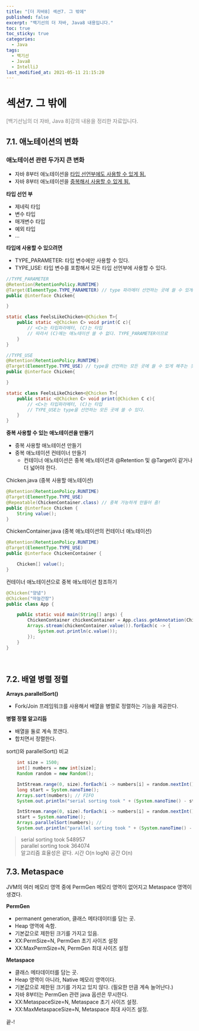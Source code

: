 ```yaml
---
title: "[더 자바8] 섹션7. 그 밖에"
published: false
excerpt: "백기선의 더 자바, Java8 내용입니다."
toc: true
toc_sticky: true
categories:
  - Java
tags:
  - 백기선
  - Java8
  - IntelliJ
last_modified_at: 2021-05-11 21:15:20
---
```


# 섹션7. 그 밖에
<span style="color:grey">[백기선님의 더 자바, Java 8]강의 내용을 정리한 자료입니다.</span>
  
## 7.1. 애노테이션의 변화

### 애노테이션 관련 두가지 큰 변화
- 자바 8부터 애노테이션을 <u>타입 선언부에도 사용할 수 있게 됨.</u>
- 자바 8부터 애노테이션을 <u>중복해서 사용할 수 있게 됨.</u>

**타입 선언 부**
- 제네릭 타입
- 변수 타입
- 매개변수 타입
- 예외 타입
- ...

**타입에 사용할 수 있으려면**
- TYPE_PARAMETER: 타입 변수에만 사용할 수 있다.
- TYPE_USE: 타입 변수를 포함해서 모든 타입 선언부에 사용할 수 있다.

```java
//TYPE_PARAMETER
@Retention(RetentionPolicy.RUNTIME)
@Target(ElementType.TYPE_PARAMETER) // type 파라메터 선언하는 곳에 쓸 수 있게 해주는 것
public @interface Chicken{

}

static class FeelsLikeChicken<@Chicken T>{
    public static <@Chicken C> void print(C c){
        // <C>는 타입파라메터, (C)는 타입
        // 따라서 (C)에는 애노테이션 쓸 수 없다. TYPE_PARAMETER이므로
    }
}

//TYPE_USE
@Retention(RetentionPolicy.RUNTIME)
@Target(ElementType.TYPE_USE) // type을 선언하는 모든 곳에 쓸 수 있게 해주는 것
public @interface Chicken{

}

static class FeelsLikeChicken<@Chicken T>{
    public static <@Chicken C> void print(@Chicken C c){
        // <C>는 타입파라메터, (C)는 타입
        // TYPE_USE는 type을 선언하는 모든 곳에 쓸 수 있다. 
    }
}
```

**중복 사용할 수 있는 애노테이션을 만들기**
- 중복 사용할 애노테이션 만들기
- 중복 애노테이션 컨테이너 만들기
  - 컨테이너 애노테이션은 중복 애노테이션과 @Retention 및 @Target이 같거나 더 넓어야 한다.

Chicken.java (중복 사용할 애노테이션)
```java
@Retention(RetentionPolicy.RUNTIME)
@Target(ElementType.TYPE_USE)
@Repeatable(ChickenContainer.class) // 중복 가능하게 만들어 줌!
public @interface Chicken {
    String value();
}
```
ChickenContainer.java (중복 애노테이션의 컨테이너 애노테이션)
```java
@Retention(RetentionPolicy.RUNTIME)
@Target(ElementType.TYPE_USE)
public @interface ChickenContainer {

    Chicken[] value();
}
```

컨테이너 애노테이션으로 중복 애노테이션 참조하기
```java
@Chicken("양념")
@Chicken("마늘간장")
public class App {

    public static void main(String[] args) {
        ChickenContainer chickenContainer = App.class.getAnnotation(ChickenContainer.class);
        Arrays.stream(chickenContainer.value()).forEach(c -> {
            System.out.println(c.value());
        });
    }
}
```
 

## 7.2. 배열 병렬 정렬
**Arrays.parallelSort()**
- Fork/Join 프레임워크를 사용해서 배열을 병렬로 정렬하는 기능을 제공한다.

**병렬 정렬 알고리듬**
- 배열을 둘로 계속 쪼갠다.
- 합치면서 정렬한다.

sort()와 parallelSort() 비교
```java
    int size = 1500;
    int[] numbers = new int[size];
    Random random = new Random();

    IntStream.range(0, size).forEach(i -> numbers[i] = random.nextInt());
    long start = System.nanoTime();
    Arrays.sort(numbers); // FIFO
    System.out.println("serial sorting took " + (System.nanoTime() - start));

    IntStream.range(0, size).forEach(i -> numbers[i] = random.nextInt());
    start = System.nanoTime();
    Arrays.parallelSort(numbers); // 
    System.out.println("parallel sorting took " + (System.nanoTime() - start));
```
  
> serial sorting took 548957  
> parallel sorting took 364074  
> 알고리즘 효율성은 같다. 시간 O(n logN) 공간 O(n)  

## 7.3. Metaspace
JVM의 여러 메모리 영역 중에 PermGen 메모리 영역이 없어지고 Metaspace 영역이 생겼다.

**PermGen**
- permanent generation, 클래스 메타데이터를 담는 곳.
- Heap 영역에 속함.
- 기본값으로 제한된 크기를 가지고 있음.  
- XX:PermSize=N, PermGen 초기 사이즈 설정
- XX:MaxPermSize=N, PermGen 최대 사이즈 설정

**Metaspace**
- 클래스 메타데이터를 담는 곳.
- Heap 영역이 아니라, Native 메모리 영역이다.
- 기본값으로 제한된 크기를 가지고 있지 않다. (필요한 만큼 계속 늘어난다.)
- 자바 8부터는 PermGen 관련 java 옵션은 무시한다.
- XX:MetaspaceSize=N, Metaspace 초기 사이즈 설정.
- XX:MaxMetaspaceSize=N, Metaspace 최대 사이즈 설정.

끝-!